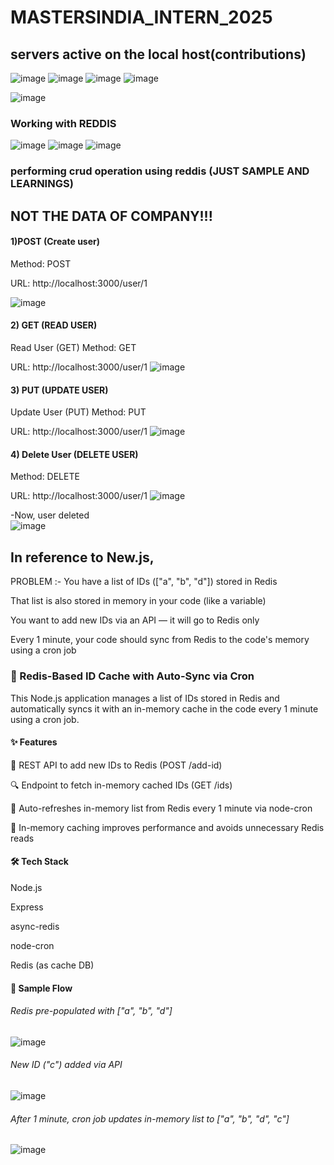 # MASTERSINDIA_INTERN_2025

## servers active on the local host(contributions)

![image](https://github.com/user-attachments/assets/a42e9900-344b-49c4-a850-c7fe9348d700)
![image](https://github.com/user-attachments/assets/b23a51b4-030b-460a-88bc-3ea63f47bd13)
![image](https://github.com/user-attachments/assets/fdbb5faf-c27b-4c93-a110-19bbb7f07284)
![image](https://github.com/user-attachments/assets/90fa2472-9e3c-481d-bfe4-1bb6d94ab2c9)

![image](https://github.com/user-attachments/assets/994ae52d-7256-4369-a8d0-98842009ebf8)

### Working with REDDIS 
![image](https://github.com/user-attachments/assets/ed7386cf-7eba-4445-b016-7df5a5dd6cc0)
![image](https://github.com/user-attachments/assets/34ee0242-7057-4f38-99c0-9fbf83b199ca)
![image](https://github.com/user-attachments/assets/826ea04f-ae65-40aa-b2b9-52689b8790bb)


### performing crud operation using reddis (JUST SAMPLE AND LEARNINGS)
## NOT THE DATA OF COMPANY!!!
#### 1)POST (Create user)
Method: POST

URL: http://localhost:3000/user/1

![image](https://github.com/user-attachments/assets/b46417e6-156e-47be-bfda-23ec0133236c)
#### 2) GET (READ USER)
Read User (GET)
Method: GET

URL: http://localhost:3000/user/1
![image](https://github.com/user-attachments/assets/79d19faf-e07a-4e48-ac3f-eacbb975b0da)
#### 3) PUT (UPDATE USER)
Update User (PUT)
Method: PUT

URL: http://localhost:3000/user/1
![image](https://github.com/user-attachments/assets/946d37b5-8077-41e7-869e-1d9eab452471)
#### 4) Delete User (DELETE USER)
Method: DELETE

URL: http://localhost:3000/user/1
![image](https://github.com/user-attachments/assets/da76e13c-e32d-42b6-8a4d-2d2638cef1d8)


-Now, user deleted<br>
![image](https://github.com/user-attachments/assets/0629be5c-dcdd-4c75-9df2-60fe9314974e)



## In reference to New.js,
PROBLEM :- 
You have a list of IDs (["a", "b", "d"]) stored in Redis

That list is also stored in memory in your code (like a variable)

You want to add new IDs via an API — it will go to Redis only

Every 1 minute, your code should sync from Redis to the code's memory using a cron job

### 🔄 Redis-Based ID Cache with Auto-Sync via Cron
This Node.js application manages a list of IDs stored in Redis and automatically syncs it with an in-memory cache in the code every 1 minute using a cron job.

#### ✨ Features
🚀 REST API to add new IDs to Redis (POST /add-id)

🔍 Endpoint to fetch in-memory cached IDs (GET /ids)

🔁 Auto-refreshes in-memory list from Redis every 1 minute via node-cron

🧠 In-memory caching improves performance and avoids unnecessary Redis reads

#### 🛠 Tech Stack
Node.js

Express

async-redis

node-cron

Redis (as cache DB)

#### 🧪 Sample Flow
###### Redis pre-populated with ["a", "b", "d"]

![image](https://github.com/user-attachments/assets/1a1e981a-0ce1-4452-a08e-07b730fcbbb7)


###### New ID ("c") added via API

![image](https://github.com/user-attachments/assets/6b4fc506-7ef1-4953-b1e3-bbd27f73c238)


###### After 1 minute, cron job updates in-memory list to ["a", "b", "d", "c"]

![image](https://github.com/user-attachments/assets/a0cbeeaa-7689-4bc6-8f79-cdbd8de8054c)

